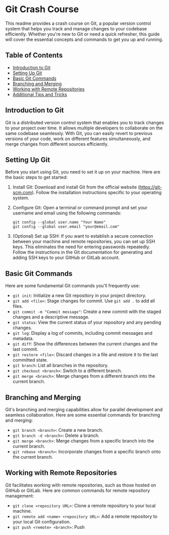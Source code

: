 # Git Crash Course

This readme provides a crash course on Git, a popular version control system that helps you track and manage changes to your codebase efficiently. Whether you're new to Git or need a quick refresher, this guide will cover the essential concepts and commands to get you up and running.

## Table of Contents

- [Introduction to Git](#introduction-to-git)
- [Setting Up Git](#setting-up-git)
- [Basic Git Commands](#basic-git-commands)
- [Branching and Merging](#branching-and-merging)
- [Working with Remote Repositories](#working-with-remote-repositories)
- [Additional Tips and Tricks](#additional-tips-and-tricks)

## Introduction to Git

Git is a distributed version control system that enables you to track changes to your project over time. It allows multiple developers to collaborate on the same codebase seamlessly. With Git, you can easily revert to previous versions of your code, work on different features simultaneously, and merge changes from different sources efficiently.

## Setting Up Git

Before you start using Git, you need to set it up on your machine. Here are the basic steps to get started:

1. Install Git: Download and install Git from the official website (https://git-scm.com). Follow the installation instructions specific to your operating system.

2. Configure Git: Open a terminal or command prompt and set your username and email using the following commands:
   ```
   git config --global user.name "Your Name"
   git config --global user.email "your@email.com"
   ```

3. (Optional) Set up SSH: If you want to establish a secure connection between your machine and remote repositories, you can set up SSH keys. This eliminates the need for entering passwords repeatedly. Follow the instructions in the Git documentation for generating and adding SSH keys to your GitHub or GitLab account.

## Basic Git Commands

Here are some fundamental Git commands you'll frequently use:

- `git init`: Initialize a new Git repository in your project directory.
- `git add <file>`: Stage changes for commit. Use `git add .` to add all files.
- `git commit -m "Commit message"`: Create a new commit with the staged changes and a descriptive message.
- `git status`: View the current status of your repository and any pending changes.
- `git log`: Display a log of commits, including commit messages and metadata.
- `git diff`: Show the differences between the current changes and the last commit.
- `git restore <file>`: Discard changes in a file and restore it to the last committed state.
- `git branch`: List all branches in the repository.
- `git checkout <branch>`: Switch to a different branch.
- `git merge <branch>`: Merge changes from a different branch into the current branch.

## Branching and Merging

Git's branching and merging capabilities allow for parallel development and seamless collaboration. Here are some essential commands for branching and merging:

- `git branch <branch>`: Create a new branch.
- `git branch -d <branch>`: Delete a branch.
- `git merge <branch>`: Merge changes from a specific branch into the current branch.
- `git rebase <branch>`: Incorporate changes from a specific branch onto the current branch.

## Working with Remote Repositories

Git facilitates working with remote repositories, such as those hosted on GitHub or GitLab. Here are common commands for remote repository management:

- `git clone <repository URL>`: Clone a remote repository to your local machine.
- `git remote add <name> <repository URL>`: Add a remote repository to your local Git configuration.
- `git push <remote> <branch>`: Push
